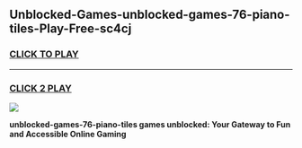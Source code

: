 
## Unblocked-Games-unblocked-games-76-piano-tiles-Play-Free-sc4cj
<h3>
<a href="https://premium76.site?title=unblocked-games-76-piano-tiles&ref=20A">CLICK TO PLAY</a></h3>
<hr>

<h3>
<a href="https://premium76.site?title=unblocked-games-76-piano-tiles&ref=20A">CLICK 2 PLAY</a>
  
</h3>

<a href="https://premium76.site?title=unblocked-games-76-piano-tiles&ref=20A"><img src="https://clearcache.store/games.png"></a>


**unblocked-games-76-piano-tiles games unblocked: Your Gateway to Fun and Accessible Online Gaming**
